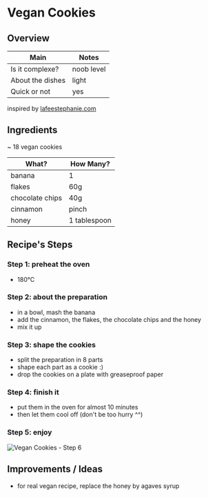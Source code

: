 # Vegan Cookies


## Overview

Main             | Notes
---------------- | ----------
Is it complexe?  | noob level
About the dishes | light
Quick or not     | yes

inspired by [lafeestephanie.com](http://www.lafeestephanie.com/2017/04/recette-des-cookies-aux-flocons-davoine.html)


## Ingredients
 
~ 18 vegan cookies

What?           | How Many?
--------------- | ---------------
banana          | 1
flakes          | 60g
chocolate chips | 40g
cinnamon        | pinch
honey           | 1 tablespoon


## Recipe's Steps

### Step 1: preheat the oven

* 180°C

### Step 2: about the preparation

* in a bowl, mash the banana
* add the cinnamon, the flakes, the chocolate chips and the honey
* mix it up

### Step 3: shape the cookies

* split the preparation in 8 parts
* shape each part as a cookie :)
* drop the cookies on a plate with greaseproof paper

### Step 4: finish it

* put them in the oven for almost 10 minutes
* then let them cool off (don't be too hurry ^^)

### Step 5: enjoy

![Vegan Cookies - Step 6](./images/vegan_cookies-01.jpeg)


## Improvements / Ideas

* for real vegan recipe, replace the honey by agaves syrup
